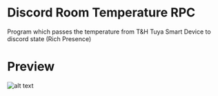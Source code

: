 # Discord Room Temperature RPC
Program which passes the temperature from T&H Tuya Smart Device to discord state (Rich Presence)
# Preview
![alt text](https://i.ibb.co/CPM7ntr/photo1.png)
